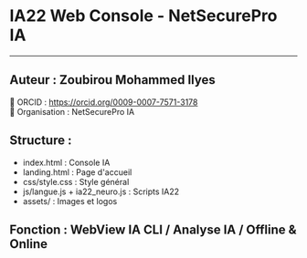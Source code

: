 # IA22 Web Console - NetSecurePro IA
---
## Auteur : Zoubirou Mohammed Ilyes
🔗 ORCID : https://orcid.org/0009-0007-7571-3178  
🏢 Organisation : NetSecurePro IA

## Structure :
- index.html : Console IA
- landing.html : Page d'accueil
- css/style.css : Style général
- js/langue.js + ia22_neuro.js : Scripts IA22
- assets/ : Images et logos

## Fonction : WebView IA CLI / Analyse IA / Offline & Online